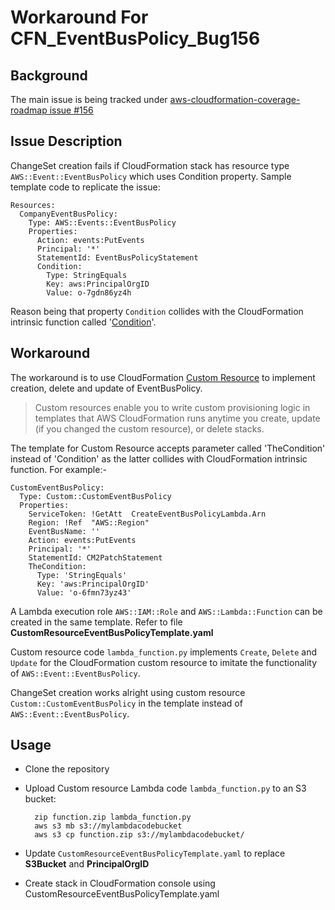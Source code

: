 
# Workaround For CFN_EventBusPolicy_Bug156


## Background

The main issue is being tracked under [aws-cloudformation-coverage-roadmap issue #156](https://github.com/aws-cloudformation/aws-cloudformation-coverage-roadmap/issues/156)

## Issue Description

ChangeSet creation fails if CloudFormation stack has resource type `AWS::Event::EventBusPolicy` which uses Condition property. Sample template code to replicate the issue: 

    Resources:
      CompanyEventBusPolicy:
        Type: AWS::Events::EventBusPolicy
        Properties:
          Action: events:PutEvents
          Principal: '*'
          StatementId: EventBusPolicyStatement
          Condition:
            Type: StringEquals
            Key: aws:PrincipalOrgID
            Value: o-7gdn86yz4h

Reason being that property `Condition` collides with the CloudFormation intrinsic function called '[Condition](https://docs.aws.amazon.com/AWSCloudFormation/latest/UserGuide/conditions-section-structure.html)'.

## Workaround
The workaround is to use CloudFormation [Custom Resource](https://docs.aws.amazon.com/AWSCloudFormation/latest/UserGuide/template-custom-resources.html) to implement creation, delete and update of EventBusPolicy. 

> Custom resources enable you to write custom provisioning logic in templates that AWS CloudFormation runs anytime you create, update (if you changed the custom resource), or delete stacks.

The template for Custom Resource accepts parameter called 'TheCondition' instead of 'Condition' as the latter collides with CloudFormation intrinsic function. For example:-

    CustomEventBusPolicy:
	  Type: Custom::CustomEventBusPolicy
	  Properties:
	    ServiceToken: !GetAtt  CreateEventBusPolicyLambda.Arn
	    Region: !Ref  "AWS::Region"
	    EventBusName: ''
	    Action: events:PutEvents
	    Principal: '*'
	    StatementId: CM2PatchStatement
	    TheCondition:
	      Type: 'StringEquals'
	      Key: 'aws:PrincipalOrgID'
	      Value: 'o-6fmn73yz43'

A Lambda execution role `AWS::IAM::Role` and `AWS::Lambda::Function` can be created in the same template. Refer to file **CustomResourceEventBusPolicyTemplate.yaml**

Custom resource code `lambda_function.py` implements `Create`, `Delete` and `Update` for the CloudFormation custom resource to imitate the functionality of `AWS::Event::EventBusPolicy`.

ChangeSet creation works alright using custom resource `Custom::CustomEventBusPolicy` in the template instead of `AWS::Event::EventBusPolicy`.

## Usage

- Clone the repository
- Upload Custom resource Lambda code `lambda_function.py` to an S3 bucket:

	    zip function.zip lambda_function.py
	    aws s3 mb s3://mylambdacodebucket
	    aws s3 cp function.zip s3://mylambdacodebucket/

- Update `CustomResourceEventBusPolicyTemplate.yaml` to replace **S3Bucket** and **PrincipalOrgID**

- Create stack in CloudFormation console using CustomResourceEventBusPolicyTemplate.yaml